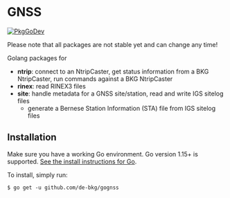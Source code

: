# GNSS
[![PkgGoDev](https://pkg.go.dev/badge/de-bkg/gognss)](https://pkg.go.dev/github.com/de-bkg/gognss)

Please note that all packages are not stable yet and can change any time!

Golang packages for 
* **ntrip**: connect to an NtripCaster, get status information from a BKG NtripCaster, run commands against a BKG NtripCaster
* **rinex**: read RINEX3 files
* **site**: handle metadata for a GNSS site/station, read and write IGS sitelog files
  * generate a Bernese Station Information (STA) file from IGS sitelog files



## Installation

Make sure you have a working Go environment.  Go version 1.15+ is supported.  [See
the install instructions for Go](http://golang.org/doc/install.html).

To install, simply run:
```
$ go get -u github.com/de-bkg/gognss
```
